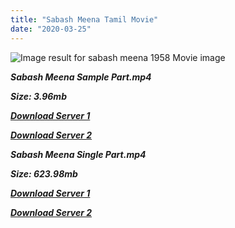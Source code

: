 ```yaml
---
title: "Sabash Meena Tamil Movie"
date: "2020-03-25"
---
```


![Image result for sabash meena 1958 Movie image](http://dbsjeyaraj.com/dbsj/wp-content/uploads/2016/07/SABASH-MEENA-1.jpg)

**_Sabash Meena Sample Part.mp4_**

**_Size: 3.96mb_**

**_[Download Server 1](http://b5.wetransfer.vip/files/{cda5df2c15b60541c0c08958a9aa30b512670539b38ddb53042c71b1d10bc2b4}20Actor{cda5df2c15b60541c0c08958a9aa30b512670539b38ddb53042c71b1d10bc2b4}20Hits{cda5df2c15b60541c0c08958a9aa30b512670539b38ddb53042c71b1d10bc2b4}20Collection/Sivaji{cda5df2c15b60541c0c08958a9aa30b512670539b38ddb53042c71b1d10bc2b4}20Movies{cda5df2c15b60541c0c08958a9aa30b512670539b38ddb53042c71b1d10bc2b4}20Collections/Sabash{cda5df2c15b60541c0c08958a9aa30b512670539b38ddb53042c71b1d10bc2b4}20Meena{cda5df2c15b60541c0c08958a9aa30b512670539b38ddb53042c71b1d10bc2b4}20(1958)/Sabash{cda5df2c15b60541c0c08958a9aa30b512670539b38ddb53042c71b1d10bc2b4}20Meena{cda5df2c15b60541c0c08958a9aa30b512670539b38ddb53042c71b1d10bc2b4}20{cda5df2c15b60541c0c08958a9aa30b512670539b38ddb53042c71b1d10bc2b4}20Sample{cda5df2c15b60541c0c08958a9aa30b512670539b38ddb53042c71b1d10bc2b4}20HD.mp4)_**

**_[Download Server 2](http://b5.wetransfer.vip/files/{cda5df2c15b60541c0c08958a9aa30b512670539b38ddb53042c71b1d10bc2b4}20Actor{cda5df2c15b60541c0c08958a9aa30b512670539b38ddb53042c71b1d10bc2b4}20Hits{cda5df2c15b60541c0c08958a9aa30b512670539b38ddb53042c71b1d10bc2b4}20Collection/Sivaji{cda5df2c15b60541c0c08958a9aa30b512670539b38ddb53042c71b1d10bc2b4}20Movies{cda5df2c15b60541c0c08958a9aa30b512670539b38ddb53042c71b1d10bc2b4}20Collections/Sabash{cda5df2c15b60541c0c08958a9aa30b512670539b38ddb53042c71b1d10bc2b4}20Meena{cda5df2c15b60541c0c08958a9aa30b512670539b38ddb53042c71b1d10bc2b4}20(1958)/Sabash{cda5df2c15b60541c0c08958a9aa30b512670539b38ddb53042c71b1d10bc2b4}20Meena{cda5df2c15b60541c0c08958a9aa30b512670539b38ddb53042c71b1d10bc2b4}20{cda5df2c15b60541c0c08958a9aa30b512670539b38ddb53042c71b1d10bc2b4}20Sample{cda5df2c15b60541c0c08958a9aa30b512670539b38ddb53042c71b1d10bc2b4}20HD.mp4)_**

**_Sabash Meena Single Part.mp4_**

**_Size: 623.98mb_**

**_[Download Server 1](http://b5.wetransfer.vip/files/{cda5df2c15b60541c0c08958a9aa30b512670539b38ddb53042c71b1d10bc2b4}20Actor{cda5df2c15b60541c0c08958a9aa30b512670539b38ddb53042c71b1d10bc2b4}20Hits{cda5df2c15b60541c0c08958a9aa30b512670539b38ddb53042c71b1d10bc2b4}20Collection/Sivaji{cda5df2c15b60541c0c08958a9aa30b512670539b38ddb53042c71b1d10bc2b4}20Movies{cda5df2c15b60541c0c08958a9aa30b512670539b38ddb53042c71b1d10bc2b4}20Collections/Sabash{cda5df2c15b60541c0c08958a9aa30b512670539b38ddb53042c71b1d10bc2b4}20Meena{cda5df2c15b60541c0c08958a9aa30b512670539b38ddb53042c71b1d10bc2b4}20(1958)/Sabash{cda5df2c15b60541c0c08958a9aa30b512670539b38ddb53042c71b1d10bc2b4}20Meena{cda5df2c15b60541c0c08958a9aa30b512670539b38ddb53042c71b1d10bc2b4}20{cda5df2c15b60541c0c08958a9aa30b512670539b38ddb53042c71b1d10bc2b4}20Single{cda5df2c15b60541c0c08958a9aa30b512670539b38ddb53042c71b1d10bc2b4}20Part{cda5df2c15b60541c0c08958a9aa30b512670539b38ddb53042c71b1d10bc2b4}20HD.mp4)_**

**_[Download Server 2](http://b5.wetransfer.vip/files/{cda5df2c15b60541c0c08958a9aa30b512670539b38ddb53042c71b1d10bc2b4}20Actor{cda5df2c15b60541c0c08958a9aa30b512670539b38ddb53042c71b1d10bc2b4}20Hits{cda5df2c15b60541c0c08958a9aa30b512670539b38ddb53042c71b1d10bc2b4}20Collection/Sivaji{cda5df2c15b60541c0c08958a9aa30b512670539b38ddb53042c71b1d10bc2b4}20Movies{cda5df2c15b60541c0c08958a9aa30b512670539b38ddb53042c71b1d10bc2b4}20Collections/Sabash{cda5df2c15b60541c0c08958a9aa30b512670539b38ddb53042c71b1d10bc2b4}20Meena{cda5df2c15b60541c0c08958a9aa30b512670539b38ddb53042c71b1d10bc2b4}20(1958)/Sabash{cda5df2c15b60541c0c08958a9aa30b512670539b38ddb53042c71b1d10bc2b4}20Meena{cda5df2c15b60541c0c08958a9aa30b512670539b38ddb53042c71b1d10bc2b4}20{cda5df2c15b60541c0c08958a9aa30b512670539b38ddb53042c71b1d10bc2b4}20Single{cda5df2c15b60541c0c08958a9aa30b512670539b38ddb53042c71b1d10bc2b4}20Part{cda5df2c15b60541c0c08958a9aa30b512670539b38ddb53042c71b1d10bc2b4}20HD.mp4)_**
